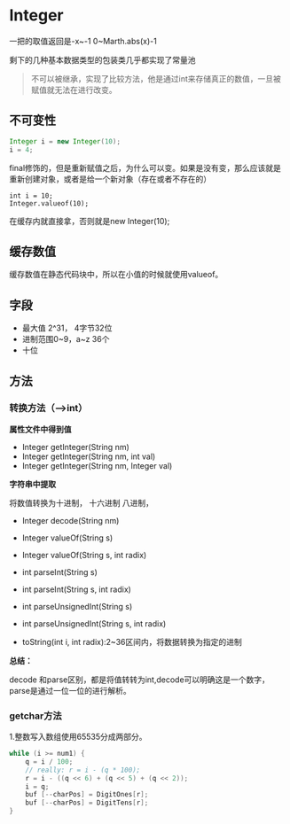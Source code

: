 # Integer

一把的取值返回是-x~-1 0~Marth.abs(x)-1

剩下的几种基本数据类型的包装类几乎都实现了常量池

> 不可以被继承，实现了比较方法，他是通过int来存储真正的数值，一旦被赋值就无法在进行改变。


## 不可变性

```java
Integer i = new Integer(10);
i = 4;
```
final修饰的，但是重新赋值之后，为什么可以变。如果是没有变，那么应该就是重新创建对象，或者是给一个新对象（存在或者不存在的）

```
int i = 10;
Integer.valueof(10);
```

在缓存内就直接拿，否则就是new Integer(10);

## 缓存数值

缓存数值在静态代码块中，所以在小值的时候就使用valueof。

## 字段

- 最大值 2^31， 4字节32位
- 进制范围0~9，a~z 36个
- 十位

## 方法


### 转换方法（——>int）


**属性文件中得到值**
- Integer getInteger(String nm)
- Integer getInteger(String nm, int val)
- Integer getInteger(String nm, Integer val)

**字符串中提取**


将数值转换为十进制， 十六进制  八进制，

- Integer decode(String nm)
- Integer valueOf(String s)
- Integer valueOf(String s, int radix)


- int parseInt(String s)
- int parseInt(String s, int radix)

- int parseUnsignedInt(String s)
- int parseUnsignedInt(String s, int radix)

- toString(int i, int radix):2~36区间内，将数据转换为指定的进制

**总结：**

decode 和parse区别，都是将值转转为int,decode可以明确这是一个数字，parse是通过一位一位的进行解析。


### getchar方法

1.整数写入数组使用65535分成两部分。

```java
while (i >= num1) {
    q = i / 100;
    // really: r = i - (q * 100);
    r = i - ((q << 6) + (q << 5) + (q << 2));
    i = q;
    buf [--charPos] = DigitOnes[r];
    buf [--charPos] = DigitTens[r];
}
```

